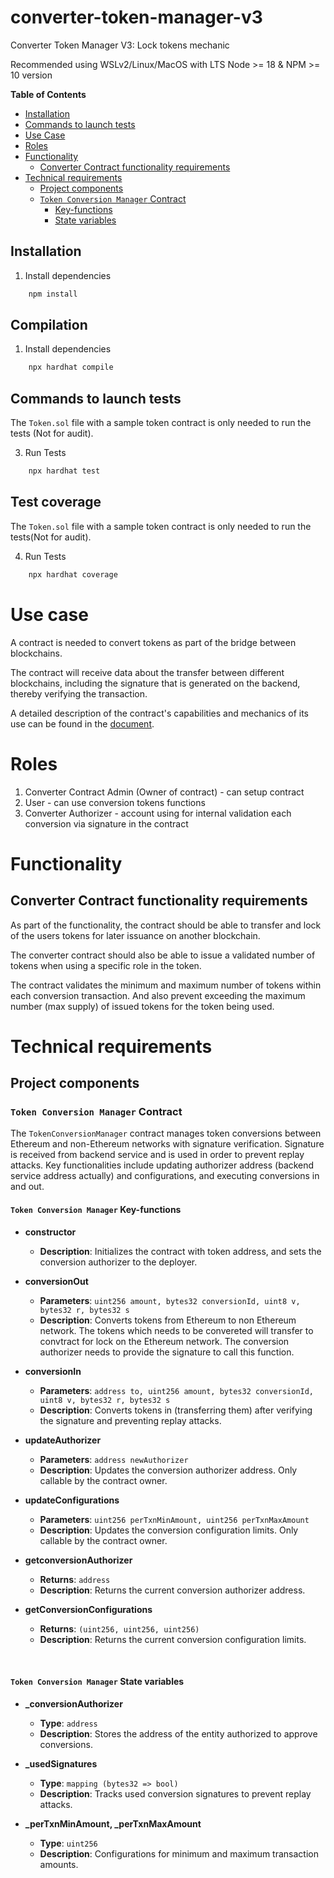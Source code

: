 # converter-token-manager-v3
Converter Token Manager V3: Lock tokens mechanic

Recommended using WSLv2/Linux/MacOS with LTS Node >= 18 & NPM >= 10 version

**Table of Contents**

- [Installation](#installation)
- [Commands to launch tests](#commands-to-launch-tests)
- [Use Case](#use-case)
- [Roles](#roles)
- [Functionality](#functionality)
  - [Converter Contract functionality requirements](#converter-contract-functionality-requirements)
- [Technical requirements](#technical-requirements)
  - [Project components](#project-components)
  - [`Token Conversion Manager` Contract](#token-conversion-manager-contract)
    - [Key-functions](#token-conversion-manager-key-functions)
    - [State variables](#token-conversion-manager-state-variables)

## Installation

1. Install dependencies
```bash
    npm install
```

## Compilation

1. Install dependencies
```bash
    npx hardhat compile
```

## Commands to launch tests
The `Token.sol` file with a sample token contract is only needed to run the tests (Not for audit).

3. Run Tests
```bash
    npx hardhat test
```

## Test coverage
The `Token.sol` file with a sample token contract is only needed to run the tests(Not for audit).

4. Run Tests
```bash
    npx hardhat coverage
```

# Use case

A contract is needed to convert tokens as part of the bridge between blockchains.

The contract will receive data about the transfer between different blockchains, including the signature that is generated on the backend, thereby verifying the transaction.

A detailed description of the contract's capabilities and mechanics of its use can be found in the [document](https://docs.google.com/document/d/1hqu1A_gutqfNgTRqdomhVs_HQ-3SDpsfrqdNjK3aBrs/edit?usp=sharing).

# Roles

1. Converter Contract Admin (Owner of contract) - can setup contract
2. User - can use conversion tokens functions
3. Converter Authorizer - account using for internal validation each conversion via signature in the contract

# Functionality

## Converter Contract functionality requirements

As part of the functionality, the contract should be able to transfer and lock of the users tokens for later issuance on another blockchain.

The converter contract should also be able to issue a validated number of tokens when using a specific role in the token.

The contract validates the minimum and maximum number of tokens within each conversion transaction. And also prevent exceeding the maximum number (max supply) of issued tokens for the token being used.

# Technical requirements

##  Project components

###  `Token Conversion Manager` Contract

The `TokenConversionManager` contract manages token conversions between Ethereum and non-Ethereum networks with signature verification. Signature is received from backend service and is used in order to prevent replay attacks. Key functionalities include updating authorizer address (backend service address actually) and configurations, and executing conversions in and out.

#### `Token Conversion Manager` Key-functions
- **constructor**
  - **Description**: Initializes the contract with token address, and sets the conversion authorizer to the deployer.

- **conversionOut**
  - **Parameters**: `uint256 amount, bytes32 conversionId, uint8 v, bytes32 r, bytes32 s`
  - **Description**: Converts tokens from Ethereum to non Ethereum network. The tokens which needs to be convereted will transfer to convtract for lock on the Ethereum network. The conversion authorizer needs to provide the signature to call this function.

- **conversionIn**
  - **Parameters**: `address to, uint256 amount, bytes32 conversionId, uint8 v, bytes32 r, bytes32 s`
  - **Description**: Converts tokens in (transferring them) after verifying the signature and preventing replay attacks.

- **updateAuthorizer**
  - **Parameters**: `address newAuthorizer`
  - **Description**: Updates the conversion authorizer address. Only callable by the contract owner.

- **updateConfigurations**
  - **Parameters**: `uint256 perTxnMinAmount, uint256 perTxnMaxAmount`
  - **Description**: Updates the conversion configuration limits. Only callable by the contract owner.

- **getconversionAuthorizer**
  - **Returns**: `address`
  - **Description**: Returns the current conversion authorizer address.

- **getConversionConfigurations**
  - **Returns**: `(uint256, uint256, uint256)`
  - **Description**: Returns the current conversion configuration limits.

</br>

#### `Token Conversion Manager` State variables

- **_conversionAuthorizer**
  - **Type**: `address`
  - **Description**: Stores the address of the entity authorized to approve conversions.

- **_usedSignatures**
  - **Type**: `mapping (bytes32 => bool)`
  - **Description**: Tracks used conversion signatures to prevent replay attacks.

- **_perTxnMinAmount, _perTxnMaxAmount**
  - **Type**: `uint256`
  - **Description**: Configurations for minimum and maximum transaction amounts.

</br> </br>
